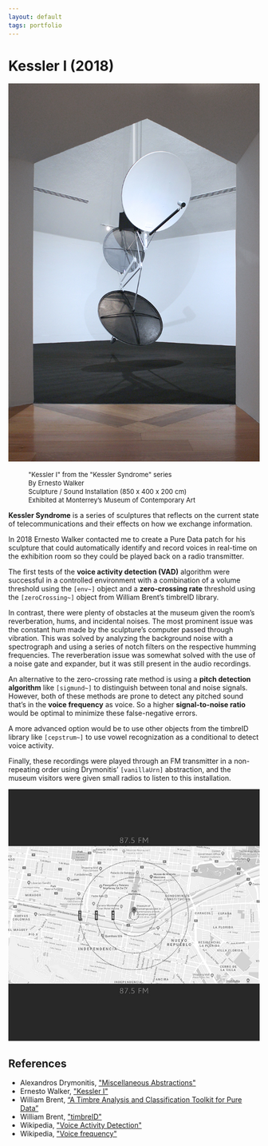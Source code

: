 ```yaml
---
layout: default
tags: portfolio
---
```

# Kessler I (2018)

![Kessler I](/assets/images/2019-08-06-kessler-i.jpg)

<dl>
  <dd><p><font size="2">"Kessler I" from the "Kessler Syndrome" series<br>
  By Ernesto Walker<br>
  Sculpture / Sound Installation (850 x 400 x 200 cm)<br>
  Exhibited at Monterrey’s Museum of Contemporary Art</font></p></dd>
</dl>

**Kessler Syndrome** is a series of sculptures that reflects on the current state of telecommunications and their effects on how we exchange information.

In 2018 Ernesto Walker contacted me to create a Pure Data patch for his sculpture that could automatically identify and record voices in real-time on the exhibition room so they could be played back on a radio transmitter.

The first tests of the **voice activity detection (VAD)** algorithm were successful in a controlled environment with a combination of a volume threshold using the `[env~]` object and a **zero-crossing rate** threshold using the `[zeroCrossing~]` object from William Brent’s timbreID library.

In contrast, there were plenty of obstacles at the museum given the room’s reverberation, hums, and incidental noises. The most prominent issue was the constant hum made by the sculpture’s computer passed through vibration. This was solved by analyzing the background noise with a spectrograph and using a series of notch filters on the respective humming frequencies. The reverberation issue was somewhat solved with the use of a noise gate and expander, but it was still present in the audio recordings.

An alternative to the zero-crossing rate method is using a **pitch detection algorithm** like `[sigmund~]` to distinguish between tonal and noise signals. However, both of these methods are prone to detect any pitched sound that’s in the **voice frequency** as voice. So a higher **signal-to-noise ratio** would be optimal to minimize these false-negative errors.

A more advanced option would be to use other objects from the timbreID library like `[cepstrum~]` to use vowel recognization as a conditional to detect voice activity.

Finally, these recordings were played through an FM transmitter in a non-repeating order using Drymonitis’ `[vanillaUrn]` abstraction, and the museum visitors were given small radios to listen to this installation.

![Radio](/assets/images/2019-08-06-radio.jpg)

## References

* Alexandros Drymonitis, ["Miscellaneous Abstractions"](https://github.com/alexdrymonitis/miscellaneous_abstractions/)
* Ernesto Walker, ["Kessler I"](http://www.ernestowalker.com/I_E/KesslerSyndrome.html)
* William Brent, [“A Timbre Analysis and Classification Toolkit for Pure Data”](http://williambrent.conflations.com/papers/timbreID.pdf)
* William Brent, ["timbreID"](https://github.com/wbrent/timbreID)
* Wikipedia, ["Voice Activity Detection"](https://en.wikipedia.org/wiki/Voice_activity_detection)
* Wikipedia, ["Voice frequency"](https://en.wikipedia.org/wiki/Voice_frequency)
